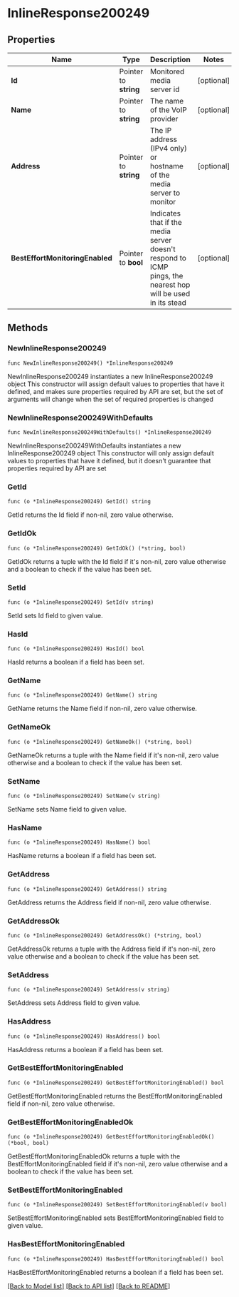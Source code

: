 # InlineResponse200249

## Properties

Name | Type | Description | Notes
------------ | ------------- | ------------- | -------------
**Id** | Pointer to **string** | Monitored media server id | [optional] 
**Name** | Pointer to **string** | The name of the VoIP provider | [optional] 
**Address** | Pointer to **string** | The IP address (IPv4 only) or hostname of the media server to monitor | [optional] 
**BestEffortMonitoringEnabled** | Pointer to **bool** | Indicates that if the media server doesn&#39;t respond to ICMP pings, the nearest hop will be used in its stead | [optional] 

## Methods

### NewInlineResponse200249

`func NewInlineResponse200249() *InlineResponse200249`

NewInlineResponse200249 instantiates a new InlineResponse200249 object
This constructor will assign default values to properties that have it defined,
and makes sure properties required by API are set, but the set of arguments
will change when the set of required properties is changed

### NewInlineResponse200249WithDefaults

`func NewInlineResponse200249WithDefaults() *InlineResponse200249`

NewInlineResponse200249WithDefaults instantiates a new InlineResponse200249 object
This constructor will only assign default values to properties that have it defined,
but it doesn't guarantee that properties required by API are set

### GetId

`func (o *InlineResponse200249) GetId() string`

GetId returns the Id field if non-nil, zero value otherwise.

### GetIdOk

`func (o *InlineResponse200249) GetIdOk() (*string, bool)`

GetIdOk returns a tuple with the Id field if it's non-nil, zero value otherwise
and a boolean to check if the value has been set.

### SetId

`func (o *InlineResponse200249) SetId(v string)`

SetId sets Id field to given value.

### HasId

`func (o *InlineResponse200249) HasId() bool`

HasId returns a boolean if a field has been set.

### GetName

`func (o *InlineResponse200249) GetName() string`

GetName returns the Name field if non-nil, zero value otherwise.

### GetNameOk

`func (o *InlineResponse200249) GetNameOk() (*string, bool)`

GetNameOk returns a tuple with the Name field if it's non-nil, zero value otherwise
and a boolean to check if the value has been set.

### SetName

`func (o *InlineResponse200249) SetName(v string)`

SetName sets Name field to given value.

### HasName

`func (o *InlineResponse200249) HasName() bool`

HasName returns a boolean if a field has been set.

### GetAddress

`func (o *InlineResponse200249) GetAddress() string`

GetAddress returns the Address field if non-nil, zero value otherwise.

### GetAddressOk

`func (o *InlineResponse200249) GetAddressOk() (*string, bool)`

GetAddressOk returns a tuple with the Address field if it's non-nil, zero value otherwise
and a boolean to check if the value has been set.

### SetAddress

`func (o *InlineResponse200249) SetAddress(v string)`

SetAddress sets Address field to given value.

### HasAddress

`func (o *InlineResponse200249) HasAddress() bool`

HasAddress returns a boolean if a field has been set.

### GetBestEffortMonitoringEnabled

`func (o *InlineResponse200249) GetBestEffortMonitoringEnabled() bool`

GetBestEffortMonitoringEnabled returns the BestEffortMonitoringEnabled field if non-nil, zero value otherwise.

### GetBestEffortMonitoringEnabledOk

`func (o *InlineResponse200249) GetBestEffortMonitoringEnabledOk() (*bool, bool)`

GetBestEffortMonitoringEnabledOk returns a tuple with the BestEffortMonitoringEnabled field if it's non-nil, zero value otherwise
and a boolean to check if the value has been set.

### SetBestEffortMonitoringEnabled

`func (o *InlineResponse200249) SetBestEffortMonitoringEnabled(v bool)`

SetBestEffortMonitoringEnabled sets BestEffortMonitoringEnabled field to given value.

### HasBestEffortMonitoringEnabled

`func (o *InlineResponse200249) HasBestEffortMonitoringEnabled() bool`

HasBestEffortMonitoringEnabled returns a boolean if a field has been set.


[[Back to Model list]](../README.md#documentation-for-models) [[Back to API list]](../README.md#documentation-for-api-endpoints) [[Back to README]](../README.md)


